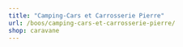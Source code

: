 ```yaml
---
title: "Camping-Cars et Carrosserie Pierre"
url: /boos/camping-cars-et-carrosserie-pierre/
shop: caravane
---
```

